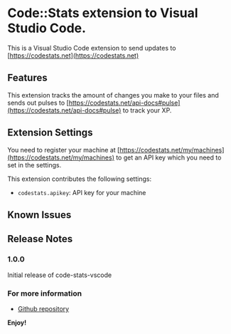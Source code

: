 # Code::Stats extension to Visual Studio Code.

This is a Visual Studio Code extension to send updates to [https://codestats.net](https://codestats.net)

## Features

This extension tracks the amount of changes you make to your files and sends out pulses to [https://codestats.net/api-docs#pulse](https://codestats.net/api-docs#pulse) to track your XP.

## Extension Settings

You need to register your machine at [https://codestats.net/my/machines](https://codestats.net/my/machines) to get an API key which you need to set in the settings.

This extension contributes the following settings:

* `codestats.apikey`: API key for your machine

## Known Issues

## Release Notes

### 1.0.0

Initial release of code-stats-vscode

### For more information

* [Github repository](https://github.com/riussi/code-stats-vscode)

**Enjoy!**